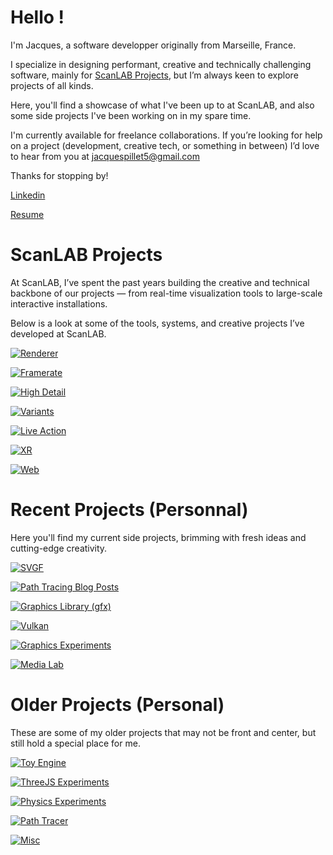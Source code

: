 
# Hello !

I'm Jacques, a software developper originally from Marseille, France. 

I specialize in designing performant, creative and technically challenging software, mainly for [ScanLAB Projects](https://scanlabprojects.co.uk/), but I’m always keen to explore projects of all kinds.

Here, you'll find a showcase of what I've been up to at ScanLAB, and also some side projects I've been working on in my spare time.

I'm currently available for freelance collaborations.
If you’re looking for help on a project (development, creative tech, or something in between) I’d love to hear from you at jacquespillet5@gmail.com

Thanks for stopping by!

[Linkedin](https://www.linkedin.com/in/jacques-pillet-87bb5697/)

[Resume](https://github.com/jacquespillet/jacquespillet.github.io/raw/main/Resume.pdf)

# ScanLAB Projects

At ScanLAB, I’ve spent the past years building the creative and technical backbone of our projects — from real-time visualization tools to large-scale interactive installations.

Below is a look at some of the tools, systems, and creative projects I’ve developed at ScanLAB.

[![Renderer](Images/ScanLAB/Renderella/Main.webp)](Renderer)

[![Framerate](Images/ScanLAB/Framerate/Main.jpg)](Framerate)

[![High Detail](Images/ScanLAB/HighDetail/main.png)](HighDetail)

[![Variants](Images/ScanLAB/Variants/Main.jpg)](Variants)

[![Live Action](Images/ScanLAB/LiveAction/Main.png)](LiveAction)

[![XR](Images/ScanLAB/XR/Main.webp)](XR)

[![Web](Images/ScanLAB/Web/Main.png)](Web)


# Recent Projects (Personnal)

Here you'll find my current side projects, brimming with fresh ideas and cutting-edge creativity.

[![SVGF](Images/Home/SVGF.PNG)](SVGF)

[![Path Tracing Blog Posts](Images/Home/GPUPT.png)](GPUPT)

[![Graphics Library (gfx)](Images/Home/gfx.PNG)](gfx)

[![Vulkan](Images/Home/vulkan.PNG)](Vulkan)

[![Graphics Experiments](Images/Home/Experiments.PNG)](Experiments)

[![Media Lab](Images/Home/Lab.PNG)](Lab)



# Older Projects (Personal)

These are some of my older projects that may not be front and center, but still hold a special place for me.

[![Toy Engine](Images/Home/Kikoo.PNG)](Engine)

[![ThreeJS Experiments](Images/Home/Three.PNG)](Threejs)

[![Physics Experiments](Images/Home/Physics.PNG)](Physics)

[![Path Tracer](Images/Home/PT.PNG)](PathTracing)

[![Misc](Images/Home/Misc.PNG)](Misc)
